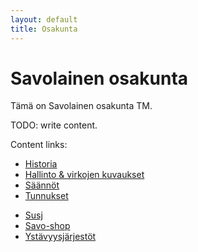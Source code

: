 ```yaml
---
layout: default
title: Osakunta
---
```


# Savolainen osakunta
Tämä on Savolainen osakunta TM.

TODO: write content.

Content links:

- [Historia](/osakunta/historia)
- [Hallinto & virkojen kuvaukset](/osakunta/hallinto)
- [Säännöt](/osakunta/saannot)
- [Tunnukset](/osakunta/tunnukset)
<!-- - [Virkailijat](/osakunta/virkailijat) -->
- [Susj](/osakunta/susj)
- [Savo-shop](/osakunta/savo-shop)
- [Ystävyysjärjestöt](/osakunta/ystavyysjarjestot)
